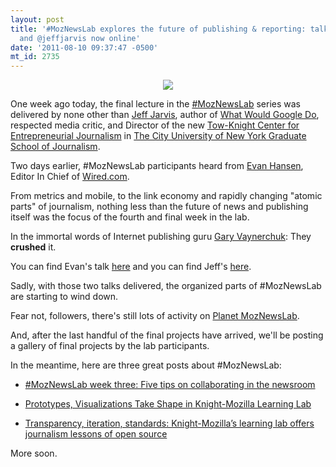 ```yaml
---
layout: post
title: '#MozNewsLab explores the future of publishing & reporting: talks by @evanatwired
  and @jeffjarvis now online'
date: '2011-08-10 09:37:47 -0500'
mt_id: 2735
---
```


<div align="center"><img src="http://farm7.static.flickr.com/6124/6012036128_c8f39eb826.jpg" /></div>

One week ago today, the final lecture in the [#MozNewsLab](http://p2pu.org/en/groups/knight-mozilla-learning-lab/content/full-description/) series was delivered by none other than [Jeff Jarvis](https://twitter.com/jeffjarvis), author of [What Would Google Do](http://www.amazon.com/What-Would-Google-Jeff-Jarvis/dp/0061709719), respected media critic, and Director of the new [Tow-Knight Center for Entrepreneurial Journalism](http://towknight.com/) in [The City University of New York Graduate School of Journalism](http://www.journalism.cuny.edu/).

Two days earlier, #MozNewsLab participants heard from [Evan Hansen](http://twitter.com/evanatwired), Editor In Chief of [Wired.com](http://wired.com).

From metrics and mobile, to the link economy and rapidly changing "atomic parts" of journalism, nothing less than the future of news and publishing itself was the focus of the fourth and final week in the lab.

In the immortal words of Internet publishing guru [Gary Vaynerchuk](http://crushitbook.com/): They **crushed** it.

You can find Evan's talk [here](http://p2pu.org/en/groups/knight-mozilla-learning-lab/content/lecture-no-10-evan-hansen-editor-in-chief-of-wiredcom/) and you can find Jeff's [here](http://p2pu.org/en/groups/knight-mozilla-learning-lab/content/lecture-no-11-final-lecture-w-jeff-jarvis-author-of-what-would-google-do/).

Sadly, with those two talks delivered, the organized parts of #MozNewsLab are starting to wind down.

Fear not, followers, there's still lots of activity on [Planet MozNewsLab](http://planet.drumbeat.org/moznewslab).

And, after the last handful of the final projects have arrived, we'll be posting a gallery of final projects by the lab participants.

In the meantime, here are three great posts about #MozNewsLab:

* [#MozNewsLab week three: Five tips on collaborating in the newsroom](http://www.alexandrasamur.com/2011/08/moznewslab-week-three-five-tips-on-collaborating-in-the-newsroom/)

* [Prototypes, Visualizations Take Shape in Knight-Mozilla Learning Lab](http://www.pbs.org/idealab/2011/07/prototypes-visualizations-take-shape-in-knight-mozilla-learning-lab204.html)

* [Transparency, iteration, standards: Knight-Mozilla’s learning lab offers journalism lessons of open source](http://www.niemanlab.org/2011/08/transparency-iteration-standards-knight-mozillas-learning-lab-shares-lessons-of-open-source-for-journalism/)

More soon.
